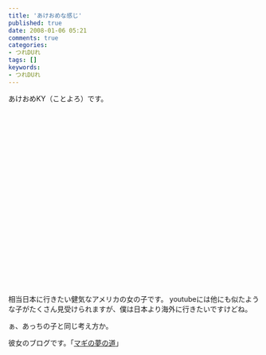 ```yaml
---
title: 'あけおめな感じ'
published: true
date: 2008-01-06 05:21
comments: true
categories:
- つれDUれ
tags: []
keywords:
- つれDUれ
---
```

あけおめKY（ことよろ）です。

<object width="425" height="355"><param name="movie" value="http://www.youtube.com/v/ZcPaZUD9x5U&rel=1"></param><param name="wmode" value="transparent"></param><embed src="http://www.youtube.com/v/ZcPaZUD9x5U&rel=1" type="application/x-shockwave-flash" wmode="transparent" width="425" height="355"></embed></object>

相当日本に行きたい健気なアメリカの女の子です。
youtubeには他にも似たような子がたくさん見受けられますが、僕は日本より海外に行きたいですけどね。

ぁ、あっちの子と同じ考え方か。

彼女のブログです。「[マギの夢の道](http://blogs.yahoo.co.jp/magichan2007 "マギの夢の道")」